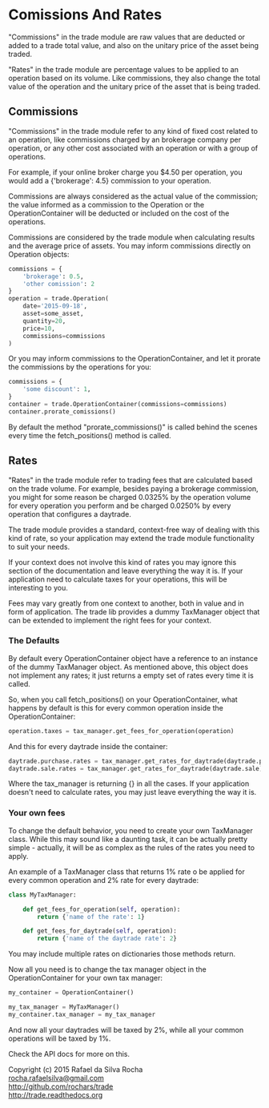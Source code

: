 # Comissions And Rates

"Commissions" in the trade module are raw values that are deducted or added
to a trade total value, and also on the unitary price of the asset being traded.

"Rates" in the trade module are percentage values to be applied to an operation
based on its volume. Like commissions, they also change the total value of the
operation and the unitary price of the asset that is being traded.

## Commissions

"Commissions" in the trade module refer to any kind of fixed cost related
to an operation, like commissions charged by an brokerage company per operation,
or any other cost associated with an operation or with a group of operations.

For example, if your online broker charge you $4.50 per operation, you would
add a {'brokerage': 4.5} commission to your operation.

Commissions are always considered as the actual value of the commission; the
value informed as a commission to the Operation or the OperationContainer will
be deducted or included on the cost of the operations.

Commissions are considered by the trade module when calculating results and
the average price of assets. You may inform commissions directly on Operation
objects:

```python
commissions = {
    'brokerage': 0.5,
    'other comission': 2
}
operation = trade.Operation(
    date='2015-09-18',
    asset=some_asset,
    quantity=20,
    price=10,
    commissions=commissions
)
```
Or you may inform commissions to the OperationContainer, and let it prorate
the commissions by the operations for you:

```python
commissions = {
    'some discount': 1,
}
container = trade.OperationContainer(commissions=commissions)
container.prorate_comissions()
```

By default the method "prorate_commissions()"
is called behind the scenes every time the fetch_positions() method is called.

## Rates

"Rates" in the trade module refer to trading fees that are calculated based on
the trade volume. For example, besides paying a brokerage commission, you might
for some reason be charged 0.0325% by the operation volume for every operation
you perform and be charged 0.0250% by every operation that configures a
daytrade.

The trade module provides a standard, context-free way of dealing with this
kind of rate, so your application may extend the trade module functionality
to suit your needs.

If your context does not involve this kind of rates you may ignore this
section of the documentation and leave everything the way it is. If your
application need to calculate taxes for your operations, this will be
interesting to you.

Fees may vary greatly from one context to another, both in value and in
form of application. The trade lib provides a dummy TaxManager object
that can be extended to implement the right fees for your context.


### The Defaults

By default every OperationContainer object have a reference to an instance of
the dummy TaxManager object. As mentioned above, this object does not implement
any rates; it just returns a empty set of rates every time it is called.

So, when you call fetch_positions() on your OperationContainer, what happens
by default is this for every common operation inside the
OperationContainer:

```python
operation.taxes = tax_manager.get_fees_for_operation(operation)
```

And this for every daytrade inside the container:

```python
daytrade.purchase.rates = tax_manager.get_rates_for_daytrade(daytrade.purchase)
daytrade.sale.rates = tax_manager.get_rates_for_daytrade(daytrade.sale)
```

Where the tax_manager is returning {} in all the cases. If your application
doesn't need to calculate rates, you may just leave everything the way it is.


### Your own fees

To change the default behavior, you need to create your own TaxManager
class. While this may sound like a daunting task, it can be actually
pretty simple - actually, it will be as complex as the rules of the
rates you need to apply.

An example of a TaxManager class that returns 1% rate o be applied for every
common operation and 2% rate for every daytrade:

```python
class MyTaxManager:

    def get_fees_for_operation(self, operation):
        return {'name of the rate': 1}

    def get_fees_for_daytrade(self, operation):
        return {'name of the daytrade rate': 2}
```

You may include multiple rates on dictionaries those methods return.

Now all you need is to change the tax manager object in the OperationContainer
for your own tax manager:

```python
my_container = OperationContainer()

my_tax_manager = MyTaxManager()
my_container.tax_manager = my_tax_manager
```

And now all your daytrades will be taxed by 2%, while all your common
operations will be taxed by 1%.


Check the API docs for more on this.


Copyright (c) 2015 Rafael da Silva Rocha  
rocha.rafaelsilva@gmail.com  
http://github.com/rochars/trade  
http://trade.readthedocs.org  
